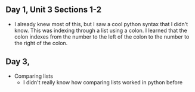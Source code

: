 ## Day 1, Unit 3 Sections 1-2

- I already knew most of this, but I saw a cool python syntax that I didn't know. This was indexing through a list using a colon. I learned that the colon indexes from the number to the left of the colon to the number to the right of the colon. 
## Day 3, 

- Comparing lists
    - I didn't really know how comparing lists worked in python before 